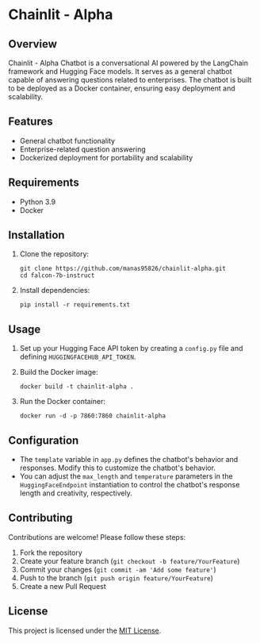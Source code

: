 # Chainlit - Alpha

## Overview
Chainlit - Alpha Chatbot is a conversational AI powered by the LangChain framework and Hugging Face models. It serves as a general chatbot capable of answering questions related to enterprises. The chatbot is built to be deployed as a Docker container, ensuring easy deployment and scalability.

## Features
- General chatbot functionality
- Enterprise-related question answering
- Dockerized deployment for portability and scalability

## Requirements
- Python 3.9
- Docker

## Installation
1. Clone the repository:
    ```
    git clone https://github.com/manas95826/chainlit-alpha.git
    cd falcon-7b-instruct
    ```

2. Install dependencies:
    ```
    pip install -r requirements.txt
    ```

## Usage
1. Set up your Hugging Face API token by creating a `config.py` file and defining `HUGGINGFACEHUB_API_TOKEN`.

2. Build the Docker image:
    ```
    docker build -t chainlit-alpha .
    ```

3. Run the Docker container:
    ```
    docker run -d -p 7860:7860 chainlit-alpha
    ```

## Configuration
- The `template` variable in `app.py` defines the chatbot's behavior and responses. Modify this to customize the chatbot's behavior.
- You can adjust the `max_length` and `temperature` parameters in the `HuggingFaceEndpoint` instantiation to control the chatbot's response length and creativity, respectively.

## Contributing
Contributions are welcome! Please follow these steps:
1. Fork the repository
2. Create your feature branch (`git checkout -b feature/YourFeature`)
3. Commit your changes (`git commit -am 'Add some feature'`)
4. Push to the branch (`git push origin feature/YourFeature`)
5. Create a new Pull Request

## License
This project is licensed under the [MIT License](LICENSE).
